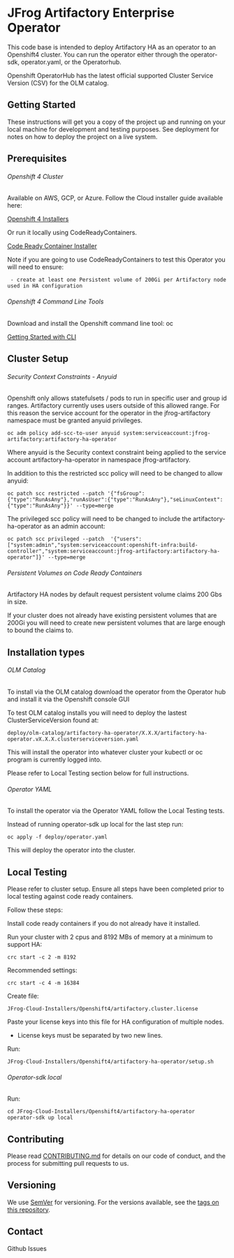 # JFrog Artifactory Enterprise Operator

This code base is intended to deploy Artifactory HA as an operator to an Openshift4 cluster. You can run the operator either through the operator-sdk, operator.yaml, or the Operatorhub.

Openshift OperatorHub has the latest official supported Cluster Service Version (CSV) for the OLM catalog.

## Getting Started

These instructions will get you a copy of the project up and running on your local machine for development and testing purposes. See deployment for notes on how to deploy the project on a live system.

## Prerequisites

###### Openshift 4 Cluster

Available on AWS, GCP, or Azure. Follow the Cloud installer guide available here:

[Openshift 4 Installers](https://cloud.redhat.com/openshift/install)

Or run it locally using CodeReadyContainers.

[Code Ready Container Installer](https://cloud.redhat.com/openshift/install/crc/installer-provisioned)

Note if you are going to use CodeReadyContainers to test this Operator you will need to ensure:

``` 
 - create at least one Persistent volume of 200Gi per Artifactory node used in HA configuration
```

###### Openshift 4 Command Line Tools

Download and install the Openshift command line tool: oc

[Getting Started with CLI](https://docs.openshift.com/container-platform/4.2/cli_reference/openshift_cli/getting-started-cli.html)

## Cluster Setup
###### Security Context Constraints - Anyuid

Openshift only allows statefulsets / pods to run in specific user and group id ranges.
Artifactory currently uses users outside of this allowed range.
For this reason the service account for the operator in the jfrog-artifactory namespace must be granted anyuid privileges.

```
oc adm policy add-scc-to-user anyuid system:serviceaccount:jfrog-artifactory:artifactory-ha-operator
```

Where anyuid is the Security context constraint being applied to the service account artifactory-ha-operator in namespace jfrog-artifactory.

In addition to this the restricted scc policy will need to be changed to allow anyuid:

``` 
oc patch scc restricted --patch '{"fsGroup":{"type":"RunAsAny"},"runAsUser":{"type":"RunAsAny"},"seLinuxContext":{"type":"RunAsAny"}}' --type=merge
```

The privileged scc policy will need to be changed to include the artifactory-ha-operator as an admin account:

```
oc patch scc privileged --patch  '{"users":["system:admin","system:serviceaccount:openshift-infra:build-controller","system:serviceaccount:jfrog-artifactory:artifactory-ha-operator"]}' --type=merge
```

###### Persistent Volumes on Code Ready Containers

Artifactory HA nodes by default request persistent volume claims 200 Gbs in size. 

If your cluster does not already have existing persistent volumes that are 200Gi you will need to create new persistent volumes that are large enough to bound the claims to.

## Installation types
###### OLM Catalog
To install via the OLM catalog download the operator from the Operator hub and install it via the Openshift console GUI

To test OLM catalog installs you will need to deploy the lastest ClusterServiceVersion found at:

```
deploy/olm-catalog/artifactory-ha-operator/X.X.X/artifactory-ha-operator.vX.X.X.clusterserviceversion.yaml
```

This will install the operator into whatever cluster your kubectl or oc program is currently logged into.

Please refer to Local Testing section below for full instructions.

###### Operator YAML
To install the operator via the Operator YAML follow the Local Testing tests.

Instead of running operator-sdk up local for the last step run:

```
oc apply -f deploy/operator.yaml
```

This will deploy the operator into the cluster.

## Local Testing

Please refer to cluster setup. Ensure all steps have been completed prior to local testing against code ready containers.

Follow these steps:

Install code ready containers if you do not already have it installed.

Run your cluster with 2 cpus and 8192 MBs of memory at a minimum to support HA:

```
crc start -c 2 -m 8192
```

Recommended settings:

```
crc start -c 4 -m 16384
```

Create file: 

```
JFrog-Cloud-Installers/Openshift4/artifactory.cluster.license
```

Paste your license keys into this file for HA configuration of multiple nodes.

* License keys must be separated by two new lines.

Run: 

```
JFrog-Cloud-Installers/Openshift4/artifactory-ha-operator/setup.sh
```

###### Operator-sdk local

Run: 

```
cd JFrog-Cloud-Installers/Openshift4/artifactory-ha-operator
operator-sdk up local
```

## Contributing
Please read [CONTRIBUTING.md](JFrog-Cloud-Installers/Openshift4/artifactory-ha-operator/CONTRIBUTING.md) for details on our code of conduct, and the process for submitting pull requests to us.

## Versioning
We use [SemVer](http://semver.org/) for versioning. For the versions available, see the [tags on this repository](https://github.com/jfrog/JFrog-Cloud-Installers/tags).

## Contact

Github Issues